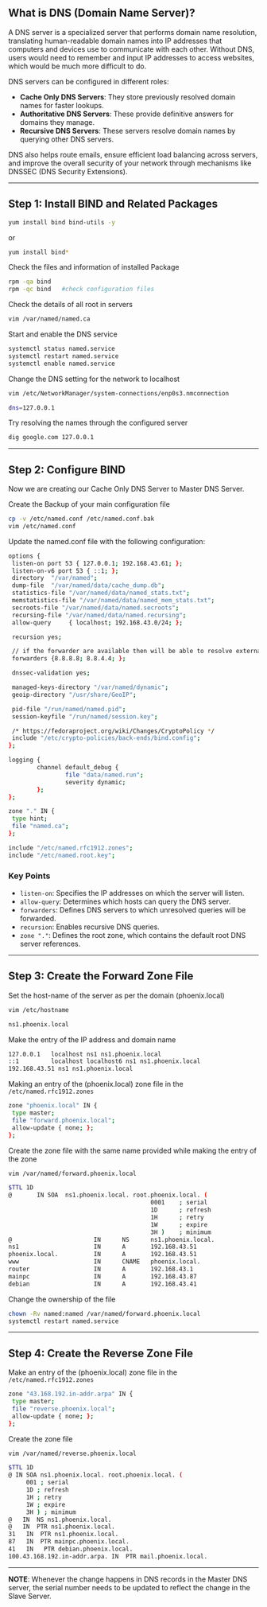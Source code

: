 ## What is DNS (Domain Name Server)?
A DNS server is a specialized server that performs domain name resolution, translating human-readable domain names into IP addresses that computers and devices use to communicate with each other. Without DNS, users would need to remember and input IP addresses to access websites, which would be much more difficult to do.

DNS servers can be configured in different roles:

- **Cache Only DNS Servers**: They store previously resolved domain names for faster lookups.
- **Authoritative DNS Servers**: These provide definitive answers for domains they manage.
- **Recursive DNS Servers**: These servers resolve domain names by querying other DNS servers.

DNS also helps route emails, ensure efficient load balancing across servers, and improve the overall security of your network through mechanisms like DNSSEC (DNS Security Extensions).

---

## Step 1: Install BIND and Related Packages
```sh
yum install bind bind-utils -y
```
  
or
  
```sh
yum install bind*
```

Check the files and information of installed Package
```sh
rpm -qa bind
rpm -qc bind   #check configuration files
```

Check the details of all root in servers
```sh
vim /var/named/named.ca
```

Start and enable the DNS service
```sh
systemctl status named.service
systemctl restart named.service
systemctl enable named.service
```

Change the DNS setting for the network to localhost
```sh
vim /etc/NetworkManager/system-connections/enp0s3.nmconnection
```

```sh
dns=127.0.0.1
```

Try resolving the names through the configured server
```sh
dig google.com 127.0.0.1
```

---

## Step 2: Configure BIND
Now we are creating our Cache Only DNS Server to Master DNS Server.

Create the Backup of your main configuration file
```sh
cp -v /etc/named.conf /etc/named.conf.bak
vim /etc/named.conf
```

Update the named.conf file with the following configuration:
```sh
options {
 listen-on port 53 { 127.0.0.1; 192.168.43.61; };
 listen-on-v6 port 53 { ::1; };
 directory  "/var/named";
 dump-file  "/var/named/data/cache_dump.db";
 statistics-file "/var/named/data/named_stats.txt";
 memstatistics-file "/var/named/data/named_mem_stats.txt";
 secroots-file "/var/named/data/named.secroots";
 recursing-file "/var/named/data/named.recursing";
 allow-query     { localhost; 192.168.43.0/24; };

 recursion yes;

 // if the forwarder are available then will be able to resolve external
 forwarders {8.8.8.8; 8.8.4.4; };

 dnssec-validation yes;

 managed-keys-directory "/var/named/dynamic";
 geoip-directory "/usr/share/GeoIP";

 pid-file "/run/named/named.pid";
 session-keyfile "/run/named/session.key";

 /* https://fedoraproject.org/wiki/Changes/CryptoPolicy */
 include "/etc/crypto-policies/back-ends/bind.config";
};

logging {
        channel default_debug {
                file "data/named.run";
                severity dynamic;
        };
};

zone "." IN {
 type hint;
 file "named.ca";
};

include "/etc/named.rfc1912.zones";
include "/etc/named.root.key";
```

### Key Points
- `listen-on`: Specifies the IP addresses on which the server will listen.
- `allow-query`: Determines which hosts can query the DNS server.
- `forwarders`: Defines DNS servers to which unresolved queries will be forwarded.
- `recursion`: Enables recursive DNS queries.
- `zone "."`: Defines the root zone, which contains the default root DNS server references.

---

## Step 3: Create the Forward Zone File

Set the host-name of the server as per the domain (phoenix.local)
```sh
vim /etc/hostname
```

```sh
ns1.phoenix.local
```

Make the entry of the IP address and domain name
```sh
127.0.0.1   localhost ns1 ns1.phoenix.local
::1         localhost localhost6 ns1 ns1.phoenix.local
192.168.43.51 ns1 ns1.phoenix.local
```

Making an entry of the (phoenix.local) zone file in the `/etc/named.rfc1912.zones`
```sh
zone "phoenix.local" IN {
 type master;
 file "forward.phoenix.local";
 allow-update { none; };
};
```

Create the zone file with the same name provided while making the entry of the zone
```sh
vim /var/named/forward.phoenix.local
```

```sh
$TTL 1D
@       IN SOA  ns1.phoenix.local. root.phoenix.local. (
                                        0001    ; serial
                                        1D      ; refresh
                                        1H      ; retry
                                        1W      ; expire
                                        3H )    ; minimum
@                       IN      NS      ns1.phoenix.local.
ns1                     IN      A       192.168.43.51
phoenix.local.          IN      A       192.168.43.51
www                     IN      CNAME   phoenix.local.
router                  IN      A       192.168.43.1
mainpc                  IN      A       192.168.43.87
debian                  IN      A       192.168.43.41
```

Change the ownership of the file
```sh
chown -Rv named:named /var/named/forward.phoenix.local
systemctl restart named.service
```

---

## Step 4: Create the Reverse Zone File

Make an entry of the (phoenix.local) zone file in the `/etc/named.rfc1912.zones`
```sh
zone "43.168.192.in-addr.arpa" IN {
 type master;
 file "reverse.phoenix.local";
 allow-update { none; };
};
```

Create the zone file
```sh
vim /var/named/reverse.phoenix.local
```

```sh
$TTL 1D
@ IN SOA ns1.phoenix.local. root.phoenix.local. (
     001 ; serial
     1D ; refresh
     1H ; retry
     1W ; expire
     3H ) ; minimum
@   IN  NS ns1.phoenix.local.
@   IN  PTR ns1.phoenix.local.
31   IN  PTR ns1.phoenix.local.
87   IN  PTR mainpc.phoenix.local.
41   IN   PTR debian.phoenix.local.
100.43.168.192.in-addr.arpa. IN  PTR mail.phoenix.local.
```

---

**NOTE**: Whenever the change happens in DNS records in the Master DNS server, the serial number needs to be updated to reflect the change in the Slave Server.
